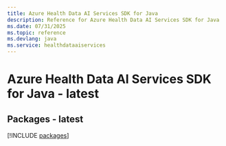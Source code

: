 ```yaml
---
title: Azure Health Data AI Services SDK for Java
description: Reference for Azure Health Data AI Services SDK for Java
ms.date: 07/31/2025
ms.topic: reference
ms.devlang: java
ms.service: healthdataaiservices
---
```

# Azure Health Data AI Services SDK for Java - latest
## Packages - latest
[!INCLUDE [packages](health-data-ai-services-index.md)]